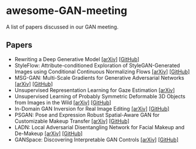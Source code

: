 # awesome-GAN-meeting

A list of papers discussed in our GAN meeting.

## Papers
- Rewriting a Deep Generative Model [[arXiv]](https://arxiv.org/abs/2007.15646) [[GitHub]](https://github.com/davidbau/rewriting)
- StyleFlow: Attribute-conditioned Exploration of StyleGAN-Generated Images using Conditional Continuous Normalizing Flows [[arXiv]](https://arxiv.org/abs/2008.02401) [[GitHub]](https://github.com/RameenAbdal/StyleFlow)
- MSG-GAN: Multi-Scale Gradients for Generative Adversarial Networks [[arXiv]](https://arxiv.org/abs/1903.06048) [[GitHub]](https://github.com/akanimax/msg-stylegan-tf)
- Unsupervised Representation Learning for Gaze Estimation [[arXiv]](https://arxiv.org/abs/1911.06939)
- Unsupervised Learning of Probably Symmetric Deformable 3D Objects from Images in the Wild [[arXiv]](https://arxiv.org/abs/1911.11130) [[GitHub]](https://github.com/elliottwu/unsup3d)
- In-Domain GAN Inversion for Real Image Editing [[arXiv]](https://arxiv.org/abs/2004.00049) [[GitHub]](https://github.com/genforce/idinvert)
- PSGAN: Pose and Expression Robust Spatial-Aware GAN for Customizable Makeup Transfer [[arXiv]](https://arxiv.org/abs/1909.06956) [[GitHub]](https://github.com/wtjiang98/PSGAN)
- LADN: Local Adversarial Disentangling Network for Facial Makeup and De-Makeup [[arXiv]](https://arxiv.org/abs/1904.11272) [[GitHub]](https://github.com/wangguanzhi/LADN)
- GANSpace: Discovering Interpretable GAN Controls [[arXiv]](https://arxiv.org/abs/2004.02546) [[GitHub]](https://github.com/harskish/ganspace)












